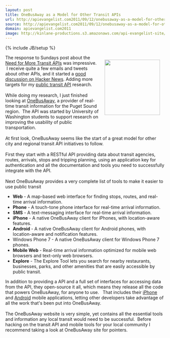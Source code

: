 ```yaml
---
layout: post
title: OneBusAway as a Model for Other Transit APIs
url: http://apievangelist.com2011/09/12/onebusaway-as-a-model-for-other-transit-apis/
source: http://apievangelist.com2011/09/12/onebusaway-as-a-model-for-other-transit-apis/
domain: apievangelist.com2011
image: http://kinlane-productions.s3.amazonaws.com/api-evangelist-site/blog/OneBusAway.png
---
```

{% include JB/setup %}
<p><a href="http://onebusaway.org/"><img style="padding: 15px;" src="http://kinlane-productions.s3.amazonaws.com/api-evangelist/onebusaway/OneBusAway.png" alt="" width="175" align="right" /></a>The response to Sundays post about the <a title="Need for More Transit APIs" href="http://apievangelist.com/2011/09/11/the-need-for-city-transit-apis/">Need for More Transit APIs</a> was impressive. &nbsp;I receive quite a few emails and tweets about other APIs, and it started a <a title="good discussion on Hacker News" href="http://news.ycombinator.com/item?id=2984807">good discussion on Hacker News</a>. Adding more targets for my <a title="public transit API" href="http://apievangelist.com/industries/public_transit.php">public transit API</a> research.<br /><br /><span>While doing my research, I just finished looking at <a href="http://onebusaway.org/">OneBusAway</a>, a provider of real-time transit information for the Puget Sound region. &nbsp;The API was started by University of Washington students to support research on improving the usability of public transportation.</span><br /><br /><span>At first look, OneBusAway seems like the start of a great model for other city and regional transit API initiatives to follow.&nbsp;</span><br /><br /><span>First they start with a RESTful API providing data about transit agencies, routes, arrivals, stops and tripping planning, using an application key for authentication and all the documentation and tools you need to successfully integrate with the API.</span><br /><br /><span>Next OneBusAway provides a very complete list of tools to make it easier to use public transit</span></p>
<ul class="mainlist">
<li><strong>Web</strong>&nbsp;- A map-based web interface for finding stops, routes, and real-time arrival information.<span> </span></li>
<li><strong>Phone</strong>&nbsp;- A touch-tone phone interface for real-time arrival information.<span> </span></li>
<li><strong>SMS</strong>&nbsp;- A text-messaging interface for real-time arrival information.</li>
<li><strong>iPhone</strong>&nbsp;- A native OneBusAway client for iPhones, with location-aware features.</li>
<li><strong>Android&nbsp;</strong>- A native OneBusAway client for Android phones, with location-aware and notification features.</li>
<li>Windows Phone 7 - A native OneBusAway client for Windows Phone 7 phones.</li>
<li><strong>Mobile Web</strong> - Real-time arrival information optimized for mobile web browsers and text-only web browsers.<span> </span></li>
<li><strong>Explore</strong> - The Explore Tool lets you search for nearby restaurants, businesses, parks, and other amenities that are easily accessible by public transit.</li>
</ul>
<p><span>In addition to providing a API and a full set of interfaces for accessing data from the API, they open-source it all, which means they release all the code that powers OneBusAway, for anyone to use. &nbsp;&nbsp;That includes their <a title="iPhone App" href="http://code.google.com/p/onebusaway-iphone">iPhone</a> and <a title="Android App" href="http://code.google.com/p/seattle-bus-bot/">Android</a> mobile applications, letting other developers take advantage of all the work that's been put into OneBusAway.</span><br /><br /><span>The OneBusAway website is very simple, yet contains all the essential tools and information any local transit would need to be successful. &nbsp;Before hacking on the transit API and mobile tools for your local community I recommend taking a look at OneBusAway site for pointers.</span></p>
